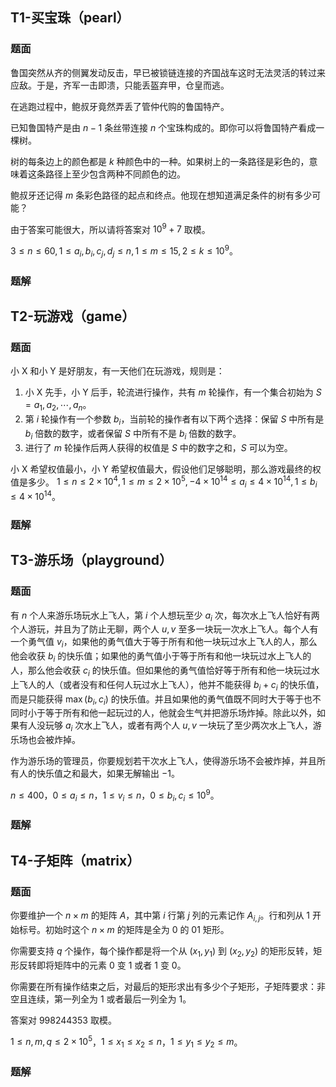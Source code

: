 ## T1-买宝珠（pearl）

### 题面

鲁国突然从齐的侧翼发动反击，早已被锁链连接的齐国战车这时无法灵活的转过来应敌。于是，齐军一击即溃，只能丢盔弃甲，仓皇而逃。

在逃跑过程中，鲍叔牙竟然弄丢了管仲代购的鲁国特产。

已知鲁国特产是由 $n-1$ 条丝带连接 $n$ 个宝珠构成的。即你可以将鲁国特产看成一棵树。

树的每条边上的颜色都是 $k$ 种颜色中的一种。如果树上的一条路径是彩色的，意味着这条路径上至少包含两种不同颜色的边。

鲍叔牙还记得 $m$ 条彩色路径的起点和终点。他现在想知道满足条件的树有多少可能？

由于答案可能很大，所以请将答案对 $10^9+7$ 取模。

$3\leq n\leq60,1\leq a_i,b_i,c_j,d_j\leq n,1\leq m\leq 15,2\leq k\leq 10^9$。

### 题解



## T2-玩游戏（game）

### 题面

小 X 和小 Y 是好朋友，有一天他们在玩游戏，规则是：

1.  小 X 先手，小 Y 后手，轮流进行操作，共有 $m$ 轮操作，有一个集合初始为 $S={a_1,a_2,\cdots,a_n}$。
2.  第 $i$ 轮操作有一个参数 $b_i$，当前轮的操作者有以下两个选择：保留 $S$ 中所有是 $b_i$ 倍数的数字，或者保留 $S$ 中所有不是 $b_i$ 倍数的数字。
3.  进行了 $m$ 轮操作后两人获得的权值是 $S$ 中的数字之和，$S$ 可以为空。

小 X 希望权值最小，小 Y 希望权值最大，假设他们足够聪明，那么游戏最终的权值是多少。
$1\leq n\leq2\times10^4,1\leq m\leq2\times10^5,-4\times10^{14}\leq a_i\leq4\times10^{14},1\leq b_i\leq4\times10^{14}$。

### 题解



## T3-游乐场（playground）

### 题面

有 $n$ 个人来游乐场玩水上飞人，第 $i$ 个人想玩至少 $a_i$ 次，每次水上飞人恰好有两个人游玩，并且为了防止无聊，两个人 $u,v$ 至多一块玩一次水上飞人。每个人有一个勇气值 $v_i$，如果他的勇气值大于等于所有和他一块玩过水上飞人的人，那么他会收获 $b_i$ 的快乐值；如果他的勇气值小于等于所有和他一块玩过水上飞人的人，那么他会收获 $c_i$ 的快乐值。但如果他的勇气值恰好等于所有和他一块玩过水上飞人的人（或者没有和任何人玩过水上飞人），他并不能获得 $b_i+c_i$ 的快乐值，而是只能获得 $\max(b_i,c_i)$ 的快乐值。并且如果他的勇气值既不同时大于等于也不同时小于等于所有和他一起玩过的人，他就会生气并把游乐场炸掉。除此以外，如果有人没玩够 $a_i$ 次水上飞人，或者有两个人 $u,v$ 一块玩了至少两次水上飞人，游乐场也会被炸掉。

作为游乐场的管理员，你要规划若干次水上飞人，使得游乐场不会被炸掉，并且所有人的快乐值之和最大，如果无解输出 $-1$。

$n\leq 400$，$0\leq a_i\leq n$，$1\leq v_i\leq n$，$0\leq b_i,c_i\leq 10^9$。

### 题解



## T4-子矩阵（matrix）

### 题面

你要维护一个 $n\times m$ 的矩阵 $A$，其中第 $i$ 行第 $j$ 列的元素记作 $A_{i,j}$。行和列从 $1$ 开始标号。初始时这个 $n\times m$ 的矩阵是全为 $0$ 的 $01$ 矩形。

你需要支持 $q$ 个操作，每个操作都是将一个从 $(x_1,y_1)$ 到 $(x_2,y_2)$ 的矩形反转，矩形反转即将矩阵中的元素 $0$ 变 $1$ 或者 $1$ 变 $0$。

你需要在所有操作结束之后，对最后的矩形求出有多少个子矩形，子矩阵要求：非空且连续，第一列全为 $1$ 或者最后一列全为 $1$。

答案对 $998244353$ 取模。

$1\leq n,m,q\leq2\times10^5$，$1\leq x_1\leq x_2\leq n$，$1\leq y_1\leq y_2\leq m$。

### 题解


